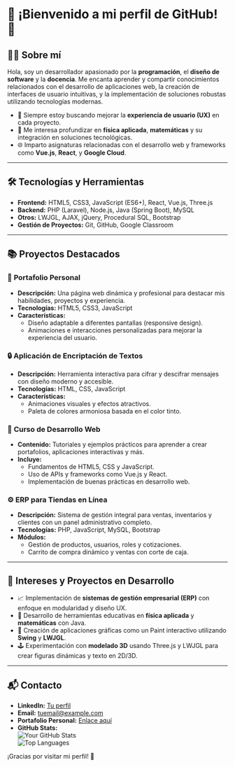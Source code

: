 # 🌟 ¡Bienvenido a mi perfil de GitHub! 🌟

## 👨‍💻 Sobre mí
Hola, soy un desarrollador apasionado por la **programación**, el **diseño de software** y la **docencia**. Me encanta aprender y compartir conocimientos relacionados con el desarrollo de aplicaciones web, la creación de interfaces de usuario intuitivas, y la implementación de soluciones robustas utilizando tecnologías modernas.

- 🚀 Siempre estoy buscando mejorar la **experiencia de usuario (UX)** en cada proyecto.
- 🧠 Me interesa profundizar en **física aplicada**, **matemáticas** y su integración en soluciones tecnológicas.
- 🌐 Imparto asignaturas relacionadas con el desarrollo web y frameworks como **Vue.js**, **React**, y **Google Cloud**.

---

## 🛠️ Tecnologías y Herramientas
- **Frontend:** HTML5, CSS3, JavaScript (ES6+), React, Vue.js, Three.js  
- **Backend:** PHP (Laravel), Node.js, Java (Spring Boot), MySQL  
- **Otros:** LWJGL, AJAX, jQuery, Procedural SQL, Bootstrap  
- **Gestión de Proyectos:** Git, GitHub, Google Classroom  

---

## 📚 Proyectos Destacados

### 🌟 **Portafolio Personal**
- **Descripción:** Una página web dinámica y profesional para destacar mis habilidades, proyectos y experiencia.  
- **Tecnologías:** HTML5, CSS3, JavaScript  
- **Características:**
  - Diseño adaptable a diferentes pantallas (responsive design).
  - Animaciones e interacciones personalizadas para mejorar la experiencia del usuario.

### 🔒 **Aplicación de Encriptación de Textos**
- **Descripción:** Herramienta interactiva para cifrar y descifrar mensajes con diseño moderno y accesible.  
- **Tecnologías:** HTML, CSS, JavaScript  
- **Características:**  
  - Animaciones visuales y efectos atractivos.  
  - Paleta de colores armoniosa basada en el color tinto.

### 📜 **Curso de Desarrollo Web**
- **Contenido:** Tutoriales y ejemplos prácticos para aprender a crear portafolios, aplicaciones interactivas y más.  
- **Incluye:**  
  - Fundamentos de HTML5, CSS y JavaScript.  
  - Uso de APIs y frameworks como Vue.js y React.  
  - Implementación de buenas prácticas en desarrollo web.

### ⚙️ **ERP para Tiendas en Línea**
- **Descripción:** Sistema de gestión integral para ventas, inventarios y clientes con un panel administrativo completo.  
- **Tecnologías:** PHP, JavaScript, MySQL, Bootstrap  
- **Módulos:**  
  - Gestión de productos, usuarios, roles y cotizaciones.  
  - Carrito de compra dinámico y ventas con corte de caja.

---

## 🌟 Intereses y Proyectos en Desarrollo
- 📈 Implementación de **sistemas de gestión empresarial (ERP)** con enfoque en modularidad y diseño UX.  
- 🧮 Desarrollo de herramientas educativas en **física aplicada** y **matemáticas** con Java.  
- 🎨 Creación de aplicaciones gráficas como un Paint interactivo utilizando **Swing** y **LWJGL**.  
- 🕹️ Experimentación con **modelado 3D** usando Three.js y LWJGL para crear figuras dinámicas y texto en 2D/3D.

---

## 📬 Contacto
- **LinkedIn:** [Tu perfil](#)
- **Email:** tuemail@example.com  
- **Portafolio Personal:** [Enlace aquí](#)  
- **GitHub Stats:**  
  ![Your GitHub Stats](https://github-readme-stats.vercel.app/api?username=omarperez77&show_icons=true&theme=radical)  
  ![Top Languages](https://github-readme-stats.vercel.app/api/top-langs/?username=omarperez77&layout=compact&theme=radical)

¡Gracias por visitar mi perfil! 🚀
